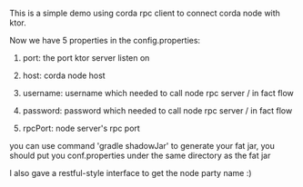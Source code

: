 This is a simple demo using corda rpc client to connect corda node with ktor.

Now we have 5 properties in the config.properties:

1. port: the port ktor server listen on

2. host: corda node host

3. username: username which needed to call node rpc server / in fact flow

4. password: password which needed to call node rpc server / in fact flow

5. rpcPort: node server's rpc port

you can use command 'gradle shadowJar' to generate your fat jar, you should put you conf.properties under the same directory as the fat jar

I also gave a restful-style interface to get the node party name :)